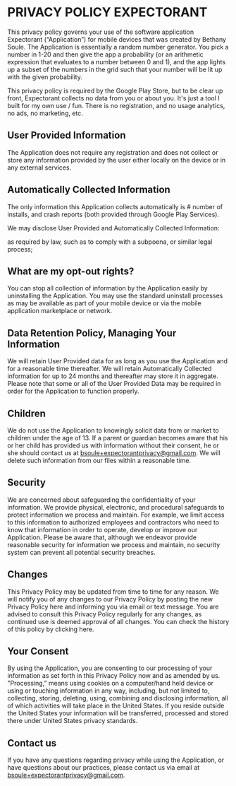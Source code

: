 # PRIVACY POLICY EXPECTORANT

This privacy policy governs your use of the software application Expectorant (“Application”) for mobile devices that was created by Bethany Soule. The Application is essentially a random number generator. You pick a number in 1-20 and then give the app a probability (or an arithmetic expression that evaluates to a number between 0 and 1), and the app lights up a subset of the numbers in the grid such that your number will be lit up with the given probability.

This privacy policy is required by the Google Play Store, but to be clear up front, Expectorant collects no data from you or about you. It's just a tool I built for my own use / fun. There is no registration, and no usage analytics, no ads, no marketing, etc.
 
## User Provided Information 

The Application does not require any registration and does not collect or store any information provided by the user either locally on the device or in any external services.
 
## Automatically Collected Information 

The only information this Application collects automatically is # number of installs, and crash reports (both provided through Google Play Services).

We may disclose User Provided and Automatically Collected Information:

as required by law, such as to comply with a subpoena, or similar legal process;
 

## What are my opt-out rights?

You can stop all collection of information by the Application easily by uninstalling the Application. You may use the standard uninstall processes as may be available as part of your mobile device or via the mobile application marketplace or network. 
 

## Data Retention Policy, Managing Your Information

We will retain User Provided data for as long as you use the Application and for a reasonable time thereafter. We will retain Automatically Collected information for up to 24 months and thereafter may store it in aggregate. Please note that some or all of the User Provided Data may be required in order for the Application to function properly.


## Children

We do not use the Application to knowingly solicit data from or market to children under the age of 13. If a parent or guardian becomes aware that his or her child has provided us with information without their consent, he or she should contact us at bsoule+expectorantprivacy@gmail.com. We will delete such information from our files within a reasonable time.

 
## Security

We are concerned about safeguarding the confidentiality of your information. We provide physical, electronic, and procedural safeguards to protect information we process and maintain. For example, we limit access to this information to authorized employees and contractors who need to know that information in order to operate, develop or improve our Application. Please be aware that, although we endeavor provide reasonable security for information we process and maintain, no security system can prevent all potential security breaches.

 

## Changes

This Privacy Policy may be updated from time to time for any reason. We will notify you of any changes to our Privacy Policy by posting the new Privacy Policy here and informing you via email or text message. You are advised to consult this Privacy Policy regularly for any changes, as continued use is deemed approval of all changes. You can check the history of this policy by clicking here.

 

## Your Consent

By using the Application, you are consenting to our processing of your information as set forth in this Privacy Policy now and as amended by us. "Processing,” means using cookies on a computer/hand held device or using or touching information in any way, including, but not limited to, collecting, storing, deleting, using, combining and disclosing information, all of which activities will take place in the United States. If you reside outside the United States your information will be transferred, processed and stored there under United States privacy standards. 


## Contact us

If you have any questions regarding privacy while using the Application, or have questions about our practices, please contact us via email at bsoule+expectorantprivacy@gmail.com.

